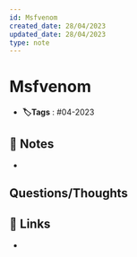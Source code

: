 ```yaml
---
id: Msfvenom
created_date: 28/04/2023
updated_date: 28/04/2023
type: note
---
```


#  Msfvenom
- **🏷️Tags** :  #04-2023 

## 📝 Notes
- 


## Questions/Thoughts


## 🔗 Links
- 